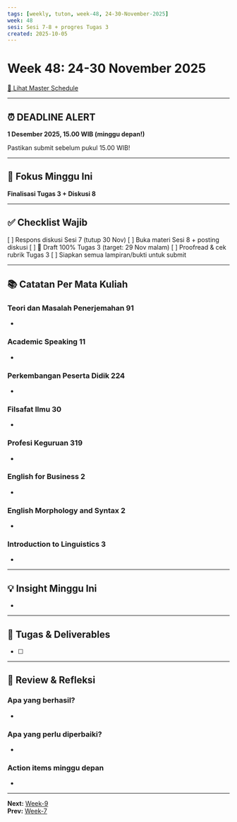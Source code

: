 ```yaml
---
tags: [weekly, tuton, week-48, 24-30-November-2025]
week: 48
sesi: Sesi 7-8 + progres Tugas 3
created: 2025-10-05
---
```


# Week 48: 24-30 November 2025

[📅 Lihat Master Schedule](00_Jadwal/UT%20Tuton%202025%20Ganjil%20-%20Master%20Schedule.md)

---
## ⏰ DEADLINE ALERT

**1 Desember 2025, 15.00 WIB (minggu depan!)**

Pastikan submit sebelum pukul 15.00 WIB!

---

## 🎯 Fokus Minggu Ini

**Finalisasi Tugas 3 + Diskusi 8**

---

## ✅ Checklist Wajib

[ ] Respons diskusi Sesi 7 (tutup 30 Nov)
[ ] Buka materi Sesi 8 + posting diskusi
[ ] 🔴 Draft 100% Tugas 3 (target: 29 Nov malam)
[ ] Proofread & cek rubrik Tugas 3
[ ] Siapkan semua lampiran/bukti untuk submit

---

## 📚 Catatan Per Mata Kuliah

### Teori dan Masalah Penerjemahan 91
- 

### Academic Speaking 11
- 

### Perkembangan Peserta Didik 224
- 

### Filsafat Ilmu 30
- 

### Profesi Keguruan 319
- 

### English for Business 2
- 

### English Morphology and Syntax 2
- 

### Introduction to Linguistics 3
- 

---

## 💡 Insight Minggu Ini

- 

---

## 📝 Tugas & Deliverables

- [ ] 

---

## 🔄 Review & Refleksi

### Apa yang berhasil?
- 

### Apa yang perlu diperbaiki?
- 

### Action items minggu depan
- 

---

**Next:** [Week-9](00_Jadwal/Week-9.md)  
**Prev:** [Week-7](00_Jadwal/Week-7.md)
